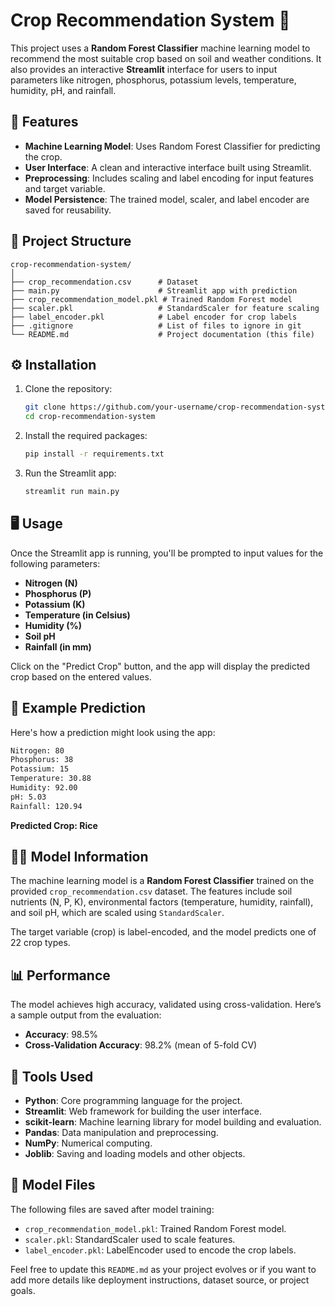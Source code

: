 # Crop Recommendation System 🌱

This project uses a **Random Forest Classifier** machine learning model to recommend the most suitable crop based on soil and weather conditions. It also provides an interactive **Streamlit** interface for users to input parameters like nitrogen, phosphorus, potassium levels, temperature, humidity, pH, and rainfall.

## 🚀 Features

- **Machine Learning Model**: Uses Random Forest Classifier for predicting the crop.
- **User Interface**: A clean and interactive interface built using Streamlit.
- **Preprocessing**: Includes scaling and label encoding for input features and target variable.
- **Model Persistence**: The trained model, scaler, and label encoder are saved for reusability.

## 📁 Project Structure

```
crop-recommendation-system/
│
├── crop_recommendation.csv      # Dataset
├── main.py                      # Streamlit app with prediction
├── crop_recommendation_model.pkl # Trained Random Forest model
├── scaler.pkl                   # StandardScaler for feature scaling
├── label_encoder.pkl            # Label encoder for crop labels
├── .gitignore                   # List of files to ignore in git
└── README.md                    # Project documentation (this file)
```

## ⚙️ Installation

1. Clone the repository:
    ```bash
    git clone https://github.com/your-username/crop-recommendation-system.git
    cd crop-recommendation-system
    ```

2. Install the required packages:
    ```bash
    pip install -r requirements.txt
    ```

3. Run the Streamlit app:
    ```bash
    streamlit run main.py
    ```

## 🖥️ Usage

Once the Streamlit app is running, you'll be prompted to input values for the following parameters:

- **Nitrogen (N)**
- **Phosphorus (P)**
- **Potassium (K)**
- **Temperature (in Celsius)**
- **Humidity (%)**
- **Soil pH**
- **Rainfall (in mm)**

Click on the "Predict Crop" button, and the app will display the predicted crop based on the entered values.

## 🎯 Example Prediction

Here's how a prediction might look using the app:
```bash
Nitrogen: 80
Phosphorus: 38
Potassium: 15
Temperature: 30.88
Humidity: 92.00
pH: 5.03
Rainfall: 120.94
```
**Predicted Crop: Rice**

## 🧑‍💻 Model Information

The machine learning model is a **Random Forest Classifier** trained on the provided `crop_recommendation.csv` dataset. The features include soil nutrients (N, P, K), environmental factors (temperature, humidity, rainfall), and soil pH, which are scaled using `StandardScaler`.

The target variable (crop) is label-encoded, and the model predicts one of 22 crop types.

## 📊 Performance

The model achieves high accuracy, validated using cross-validation. Here’s a sample output from the evaluation:

- **Accuracy**: 98.5%
- **Cross-Validation Accuracy**: 98.2% (mean of 5-fold CV)

## 🔧 Tools Used

- **Python**: Core programming language for the project.
- **Streamlit**: Web framework for building the user interface.
- **scikit-learn**: Machine learning library for model building and evaluation.
- **Pandas**: Data manipulation and preprocessing.
- **NumPy**: Numerical computing.
- **Joblib**: Saving and loading models and other objects.
  
## 🔑 Model Files

The following files are saved after model training:
- `crop_recommendation_model.pkl`: Trained Random Forest model.
- `scaler.pkl`: StandardScaler used to scale features.
- `label_encoder.pkl`: LabelEncoder used to encode the crop labels.


Feel free to update this `README.md` as your project evolves or if you want to add more details like deployment instructions, dataset source, or project goals.
